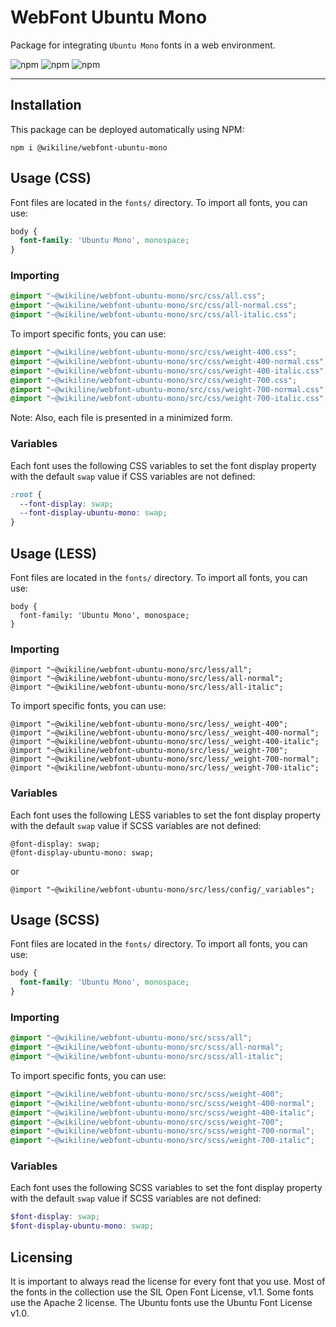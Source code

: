 # WebFont Ubuntu Mono

Package for integrating `Ubuntu Mono` fonts in a web environment.

![npm](https://img.shields.io/npm/v/@wikiline/webfont-ubuntu-mono?style=for-the-badge)
![npm](https://img.shields.io/npm/dm/@wikiline/webfont-ubuntu-mono?style=for-the-badge)
![npm](https://img.shields.io/npm/dt/@wikiline/webfont-ubuntu-mono?style=for-the-badge)
___

## Installation

This package can be deployed automatically using NPM:

```
npm i @wikiline/webfont-ubuntu-mono
```

## Usage (CSS)

Font files are located in the `fonts/` directory. To import all fonts, you can use:

```css
body {
  font-family: 'Ubuntu Mono', monospace;
}
```

### Importing

```css
@import "~@wikiline/webfont-ubuntu-mono/src/css/all.css";
@import "~@wikiline/webfont-ubuntu-mono/src/css/all-normal.css";
@import "~@wikiline/webfont-ubuntu-mono/src/css/all-italic.css";
```

To import specific fonts, you can use:

```css
@import "~@wikiline/webfont-ubuntu-mono/src/css/weight-400.css";
@import "~@wikiline/webfont-ubuntu-mono/src/css/weight-400-normal.css";
@import "~@wikiline/webfont-ubuntu-mono/src/css/weight-400-italic.css";
@import "~@wikiline/webfont-ubuntu-mono/src/css/weight-700.css";
@import "~@wikiline/webfont-ubuntu-mono/src/css/weight-700-normal.css";
@import "~@wikiline/webfont-ubuntu-mono/src/css/weight-700-italic.css";
```

Note: Also, each file is presented in a minimized form.

### Variables

Each font uses the following CSS variables to set the font display property with the default `swap` value if CSS
variables are not defined:

```css
:root {
  --font-display: swap;
  --font-display-ubuntu-mono: swap;
}
```

## Usage (LESS)

Font files are located in the `fonts/` directory. To import all fonts, you can use:

```less
body {
  font-family: 'Ubuntu Mono', monospace;
}
```

### Importing

```less
@import "~@wikiline/webfont-ubuntu-mono/src/less/all";
@import "~@wikiline/webfont-ubuntu-mono/src/less/all-normal";
@import "~@wikiline/webfont-ubuntu-mono/src/less/all-italic";
```

To import specific fonts, you can use:

```less
@import "~@wikiline/webfont-ubuntu-mono/src/less/_weight-400";
@import "~@wikiline/webfont-ubuntu-mono/src/less/_weight-400-normal";
@import "~@wikiline/webfont-ubuntu-mono/src/less/_weight-400-italic";
@import "~@wikiline/webfont-ubuntu-mono/src/less/_weight-700";
@import "~@wikiline/webfont-ubuntu-mono/src/less/_weight-700-normal";
@import "~@wikiline/webfont-ubuntu-mono/src/less/_weight-700-italic";
```

### Variables

Each font uses the following LESS variables to set the font display property with the default `swap` value if SCSS
variables are not defined:

```less
@font-display: swap;
@font-display-ubuntu-mono: swap;
```

or

```less
@import "~@wikiline/webfont-ubuntu-mono/src/less/config/_variables";
```

## Usage (SCSS)

Font files are located in the `fonts/` directory. To import all fonts, you can use:

```scss
body {
  font-family: 'Ubuntu Mono', monospace;
}
```

### Importing

```scss
@import "~@wikiline/webfont-ubuntu-mono/src/scss/all";
@import "~@wikiline/webfont-ubuntu-mono/src/scss/all-normal";
@import "~@wikiline/webfont-ubuntu-mono/src/scss/all-italic";
```

To import specific fonts, you can use:

```scss
@import "~@wikiline/webfont-ubuntu-mono/src/scss/weight-400";
@import "~@wikiline/webfont-ubuntu-mono/src/scss/weight-400-normal";
@import "~@wikiline/webfont-ubuntu-mono/src/scss/weight-400-italic";
@import "~@wikiline/webfont-ubuntu-mono/src/scss/weight-700";
@import "~@wikiline/webfont-ubuntu-mono/src/scss/weight-700-normal";
@import "~@wikiline/webfont-ubuntu-mono/src/scss/weight-700-italic";
```

### Variables

Each font uses the following SCSS variables to set the font display property with the default `swap` value if SCSS
variables are not defined:

```scss
$font-display: swap;
$font-display-ubuntu-mono: swap;
```

## Licensing

It is important to always read the license for every font that you use. Most of the fonts in the collection use the SIL
Open Font License, v1.1. Some fonts use the Apache 2 license. The Ubuntu fonts use the Ubuntu Font License v1.0.
